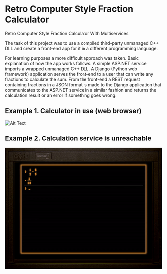 # Retro Computer Style Fraction Calculator
 Retro Computer Style Fraction Calculator With Multiservices
 
The task of this project was to use a compiled third-party unmanaged C++ DLL and create a front-end app for it in a different programming language.

For learning purposes a more difficult approach was taken. Basic explanation of how the app works follows. A simple ASP.NET service imports a wrapped unmanaged C++ DLL. A Django (Python web framework) application serves the front-end to a user that can write any fractions to calculate the sum. From the front-end a REST request containing fractions in a JSON format is made to the Django application that communicates to the ASP.NET service in a similar fashion and returns the calculation result or an error if something goes wrong.

## Example 1. Calculator in use (web browser)
![Alt Text](doc/gifs/calculationExample1.gif)
## Example 2. Calculation service is unreachable
![Alt Text](doc/gifs/CalculatorErrorExample2.gif)
